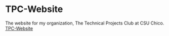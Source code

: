 # TPC-Website
The website for my organization, The Technical Projects Club at CSU Chico.
[TPC-Website](https://adamullmann.github.io/TPC-Chico/index.html)
